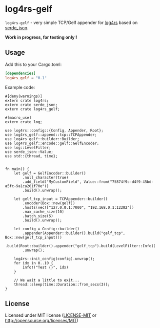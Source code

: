 # log4rs-gelf

`log4rs-gelf` - very simple TCP/Gelf appender for [log4rs](https://github.com/sfackler/log4rs) based on 
[serde_json](https://github.com/serde-rs/json).

**Work in progress, for testing only !**

## Usage

Add this to your Cargo.toml:

```toml
[dependencies]
log4rs_gelf = "0.1"
```

Example code:

```rust,no_run
#[deny(warnings)]
extern crate log4rs;
extern crate serde_json;
extern crate log4rs_gelf;

#[macro_use]
extern crate log;

use log4rs::config::{Config, Appender, Root};
use log4rs_gelf::append::tcp::TCPAppender;
use log4rs_gelf::builder::Builder;
use log4rs_gelf::encode::gelf::GelfEncoder;
use log::LevelFilter;
use serde_json::Value;
use std::{thread, time};


fn main() {
    let gelf = GelfEncoder::builder()
        .null_character(true)
        .add_field("MyCustomField", Value::from("75874f9c-d4f9-45bd-a5fc-9a1ca201f70e"))
        .build().unwrap();

    let gelf_tcp_input = TCPAppender::builder()
        .encoder(Box::new(gelf))
        .hosts(vec!["127.0.0.1:7000", "192.168.0.1:12202"])
        .max_cache_size(10)
        .batch_size(5)
        .build().unwrap();

    let config = Config::builder()
        .appender(Appender::builder().build("gelf_tcp", Box::new(gelf_tcp_input)))
        .build(Root::builder().appender("gelf_tcp").build(LevelFilter::Info))
        .unwrap();

    log4rs::init_config(config).unwrap();
    for idx in 0..10 {
        info!("Test {}", idx)
    }

    // We wait a little to exit...
    thread::sleep(time::Duration::from_secs(3));
}
```

## License

Licensed under MIT license ([LICENSE-MIT](LICENSE) or http://opensource.org/licenses/MIT)
